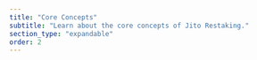 ```yaml
---
title: "Core Concepts"
subtitle: "Learn about the core concepts of Jito Restaking."
section_type: "expandable"
order: 2
---
```



